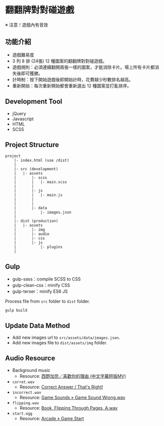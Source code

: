 # 翻翻牌對對碰遊戲

※ 注意！遊戲內有音效

## 功能介紹
* 遊戲難易度
* 3 列 8 排 (24張) 12 種圖案的翻翻牌對對碰遊戲。
* 遊戲規則：必須連續翻開兩張一樣的圖案，才能消除卡片。場上所有卡片都消失後即可獲勝。
* 計時制：按下開始遊戲後即開始計時，花費越少秒數排名越高。
* 重新開始：每次重新開始都會重新選出 12 種圖案並打亂排序。

## Development Tool
* jQuery
* Javascript
* HTML
* SCSS

## Project Structure
```
project
    |- index.html (use /dist)
    |
    |- src (development)
    |   |- assets
    |       |- scss
    |       |   |- main.scss
    |       |
    |       |- js
    |       |   |- main.js
    |       |
    |       |
    |       |- data
    |           |- images.json
    |
    |- dist (production)
    |   |- assets
    |       |- img
    |       |- audio
    |       |- css
    |       |- js
    |           |- plugins
    |
```

## Gulp
* gulp-sass：compile SCSS to CSS
* gulp-clean-css：minify CSS
* gulp-terser：minify ES6 JS

Process file from `src` folder to `dist` folder.
```
gulp build
```

## Update Data Method
* Add new images url to `src/assets/data/images.json`.
* Add new images file to `dist/assets/img` folder.


## Audio Resource
* Background music
    - Resource: [西野加奈／喜歡你的理由 (中文字幕短版MV)](https://www.youtube.com/watch?v=9FCCYhLi6sc&list=LLfbRY728DLyrjq2eRlkvA_w&index=516)
* `corret.wav`
    - Resource: [Correct Answer / That's Right!](https://freesound.org/people/Beetlemuse/sounds/528957/)
* `incorrect.wav`
    - Resource: [Game Sounds » Game Sound Wrong.wav](https://freesound.org/people/Bertrof/sounds/131657/)
* `flipping.wav`
    - Resource: [Book, Flipping Through Pages, A.wav](https://freesound.org/people/InspectorJ/sounds/416179/)
* `start.ogg`
    - Resource: [Arcade » Game Start](https://freesound.org/people/plasterbrain/sounds/243020/)